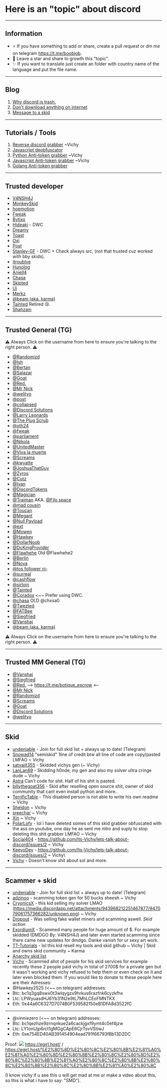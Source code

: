 # Here is an "topic" about discord

-----

## Information

- ⭐ If you have something to add or share, create a pull request or dm me on telegram https://t.me/boobjob.
- 🎈 Leave a star and share to growth this "topic".
- ✨ If you want to translate just create an folder with country name of the language and put the file name.

-----

## Blog

1. [Why discord is trash.](https://github.com/RemoteTool/lets-undeniable/blob/main/DiscordTrash.md)
2. [Don't download anything on internet](https://github.com/RemoteTool/lets-undeniable/blob/main/DownloadShit.md)
3. [Message to a skid](https://github.com/RemoteTool/lets-undeniable/blob/main/Skid.md)

-----

## Tutorials / Tools

1. [Reverse discord grabber](https://github.com/Its-Vichy/Reverse-Discord-Stealer-Tutorial) ~Vichy
2. [Javascript deobfuscator](https://deobfuscate.relative.im/)
3. [Python Anti-token grabber](https://github.com/Its-Vichy/Sezam) ~Vichy
4. [Javascript Anti-token grabber](https://github.com/Its-Vichy/Spectre) ~Vichy
5. [Golang Anti-token grabber](https://github.com/traumatism/Discord-Malware-Detector)

-----

## Trusted developer

- [V4NSH4J](https://github.com/V4NSH4J)
- [MonkeySkid](https://github.com/balluh)
- [hoemotion](https://github.com/hoemotion)
- [Fweak](https://github.com/Fweak)
- [Bytixo](https://github.com/bytixo)
- [Hideaki](https://github.com/HideakiAtsuyo) - DWC
- [Dreamy](https://github.com/dreamywashere)
- [Toast](https://github.com/traumatism)
- [Oxi](https://github.com/oxitheman)
- [Post](https://github.com/post04)
- [Stanley-GF](https://github.com/Stanley-GF) - DWC + Check always src, (not that trusted cuz worked with bby skids).
- [Itroublve](https://github.com/Itroublve)
- [Hunolog](https://github.com/Hunolog)
- [Aniell4](https://github.com/Aniell4)
- [Chasa](https://github.com/itschasa)
- [Skipted](https://github.com/scripted-1337)
- [Ui](https://github.com/UiIsBack)
- [Merkz](https://github.com/ItsMerkz)
- [@beam (aka. karma)](https://github.com/RemoteTool)
- [Tainted](https://github.com/Tainted06) Retired 😢.
- [Shahzain](https://github.com/shahzain345)

-----

## Trusted General (TG)

⚠️ Always Click on the username from here to ensure you're talking to the right person. ⚠️

- [@Randomizd](http://t.me/Randomizd4)
- [@Ish](http://t.me/Ishontelegram)
- [@Bertan](http://t.me/bertantaskiran)
- [@Salazar](https://t.me/SalazariQ)
- [@Goat](https://t.me/GoatTokens)
- [@Red.](https://t.me/Bright)
- [@Mr Nick](https://t.me/Mrnick3205)
- [@welityo](https://t.me/massmentions)
- [@post](https://t.me/postuwu)
- [@collapsed](https://t.me/collapsed)
- [@Discord Solutions](https://t.me/discordsolutions)
- [@Larry Leonards](https://t.me/booba58)
- [@The Plug Scrub](https://t.me/ThePlugScrub)
- [@xth24](https://t.me/xth24)
- [@fweak](https://t.me/fw3ak)
- [@parliament](https://t.me/parliamentxo)
- [@Nikola](https://t.me/nikolak47)
- [@UnitedMaster](https://t.me/UnitedMaster)
- [@Viva la muerte](https://t.me/dotudot)
- [@Screams](https://t.me/screams1337)
- [@kwyatte](https://t.me/kwyatte)
- [@JoshuaThatGuy](https://t.me/JoshuaThatGuy2)
- [@Zyros](https://t.me/Zyros)
- [@Cutz](https://t.me/cutz000)
- [@Ivan](https://t.me/IvanShop228)
- [@DiscordTokens](https://t.me/DiscordTokensHQ)
- [@Magician](https://t.me/MagicianNulled)
- [@Traiman](https://t.me/Traiman) AKA. [@Filo space](https://t.me/filospace)
- [@mad cousin](https://t.me/madcousin)
- [@Toucan](https://t.me/Toucanzz)
- [@Megant](https://t.me/tokifynet)
- [@Null Payload](https://t.me/Null_Payload)
- [@ext](https://t.me/creaming)
- [@Mowen](https://t.me/MowenDC)
- [@Hawkey](https://t.me/Hawkey2525)
- [@DollarNoob](https://t.me/DollarNoob)
- [@DcKingProvider](https://t.me/discordtokenprovider)
- [@Flawhehe](https://t.me/Flawhehe) Old @Flawhehe2
- [@Berlin](https://t.me/berlin_AXA)
- [@Nova](https://t.me/novaisveryhot)
- [@tos follower ni-](https://t.me/tos_follower)
- [@surreal](https://t.me/surreal04)
- [@cashflow](https://t.me/cashflow1337)
- [@sirloin](https://t.me/sirloin)
- [@Tainted](https://t.me/TaintedDev)
- [@Coradox](https://t.me/Coradox) <~~ Prefer using DWC.
- [@chasa](https://t.me/chasalol) OLD @chxsa0
- [@Twezted](https://t.me/Twezted)
- [@FATBee](https://t.me/fatbeebhw)
- [@Siegfried](https://t.me/siegfried_tos)
- [@Vanshaj](https://t.me/campingarunner)
- [@beam (aka. karma)](https://t.me/boobjob)

⚠️ Always Click on the username from here to ensure you're talking to the right person. ⚠️

-----

## Trusted MM General (TG)

- [@Vanshaj](https://t.me/campingarunner)
- [@Siegfried](https://t.me/siegfried_tos)
- [@Red.](https://t.me/Bright) --> https://t.me/botique_escrow <--
- [@Mr Nick](https://t.me/Mrnick3205)
- [@Randomizd](https://t.me/randomizd4)
- [@Screams](https://t.me/screams1337)
- [@Goat](https://t.me/GoatTokens)
- [@Discord Solutions](https://t.me/discordsolutions)
- [@welityo](https://t.me/massmentions)

-----

## Skid

- [undeniable](https://t.me/undeniable) - Join for full skid list + always up to date! (Telegram)
- [Snowad14](https://github.com/Snowad14/Requests-Hcaptcha-Solver) "semiskid" 1line of credit btw all line of code are copy/pasted LMFAO ~ Vichy
- [satyajit355](https://github.com/satyajit355) - Skidded vichys gen (~ Vichy)
- [LanLan69](https://github.com/LanLan69) - Skidding h0nde, my gen and also my solver ultra cringe dude ~ Vichy
- [Astra](https://github.com/AstraaDev) Can't code for shit. Half of his shit is pasted.
- [billythegoat356](https://github.com/billythegoat356) - Skid after reselling open source shit, owner of skid community that cant even install python and more..
- [TerrificTable](https://github.com/TerrificTable) - This disabled person is not able to write his own readme ~ Vichy
- [Sheldon](https://github.com/Its-SheldonDev) ~ Vichy
- [sreechar](https://github.com/sreechar) ~ Vichy
- [Xin](https://github.com/Wizz1337) ~ Vichy
- [PolarLofy](https://github.com/PolarLofy) - lol i have deleted somes of this skid grabber obfuscated with the ass on youtube, one day he as sent me nitro and suply to stop deleting this shit grabber LMFAO ~ Vichy
- [Social404](https://github.com/notsocial404) - https://github.com/Its-Vichy/lets-talk-about-discord/issues/2 ~ Vichy
- [KeevoDev](https://github.com/KeevoDev) - https://github.com/Its-Vichy/lets-talk-about-discord/issues/2 ~ Vichy\
- [Vichy](https://github.com/Its-Vichy) - Doesn't know shit about sol and more.

----
## Scammer + skid

- [undeniable](https://t.me/undeniable) - Join for full skid list + always up to date! (Telegram)
- [adzinoo](https://github.com/adzinoo) - scamming token gen for 50 bucks sheesh ~ Vichy
- [CryonicsX](https://github.com/CryonicsX) - this kid selling my solver LMAO (https://media.discordapp.net/attachments/943968212251467877/947079061757366282/unknown.png) ~ Vichy
- [Dropout](https://github.com/dropout1337) - Was selling fake wallet miners and scamming aswell. *Skid action*
- [ExordiumX](https://github.com/ExordiumX) - Scammed many people for huge amount of $. For example skidded (DMDGO By: V4NSH4J) and later even started scamming since there came new updates for dmdgo. Danke vanish for ur sexy art work.
- [TT-Tutorials](https://github.com/TT-Tutorials) - lol this kid resell my tools and skid github ~ Vichy | Skid and owns skid community ~ Karma
- [Anarchy skid list](https://github.com/master7720/anarchy-skid-list)
- [Vichy](https://github.com/Its-Vichy) - Scammed allot of people for his skid services for example recently these 2 people paid vichy in total of 2700$ for a private gen but it wasn't working and vichy refused to help them or even check on it and later even blocked them. If you would like to donate to these people here are their Adresses:
- @Hawkey2525 (<~~ on telegram) addresses:
- Btc: bc1q3gq8swx0t3wlqygzx9hrkus6razfnk6cyzkfhx
- Ltc: LPWyuasdHJ6Yb31N2e9tL7MhLCEoFMNTKX
- Eth: 0x44a6C6327D7074B0F539582150eB1DFA8d3522fC
-----------------------------------------------------
- @vinniezero (<~~ on telegram) addresses:
- Btc: bc1qezhze9zrnqnkue2a6cackjgxf9ymt4c0ef4jzw
- Ltc: LY1onUjp6rct1gMGgCApE6CjrTsvVStiwJ
- Eth: 0xe754ED40AB391454904ead791f66793fBb13D2DC

Proof:
<img src="https://cdn.discordapp.com/attachments/1004046623753646080/1011180613522423878/unknown.png"></code></a>
https://egirl.host/‍‌​⁠⁠‍​‌‍‌​⁠‌​‌​‌​⁠‌ 
/ https://egirl.host/%E2%80%8D%E2%80%8C%E2%80%8B%E2%81%A0%E2%81%A0%E2%80%8D%E2%80%8B%E2%80%8C%E2%80%8D%E2%80%8C%E2%80%8B%E2%81%A0%E2%80%8C%E2%80%8B%E2%80%8C%E2%80%8B%E2%80%8C%E2%80%8B%E2%81%A0%E2%80%8C


(I know vichy if u see this u will get mad at me or make a video about this, so this is what i have to say: "SMD").
